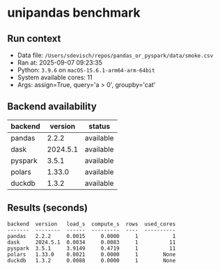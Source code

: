 # unipandas benchmark

## Run context

- Data file: `/Users/sdevisch/repos/pandas_or_pyspark/data/smoke.csv`
- Ran at: 2025-09-07 09:23:35
- Python: `3.9.6` on `macOS-15.6.1-arm64-arm-64bit`
- System available cores: 11
- Args: assign=True, query='a > 0', groupby='cat'

## Backend availability

| backend | version | status |
|---|---|---|
| pandas | 2.2.2 | available |
| dask | 2024.5.1 | available |
| pyspark | 3.5.1 | available |
| polars | 1.33.0 | available |
| duckdb | 1.3.2 | available |

## Results (seconds)

```text
backend  version   load_s  compute_s  rows  used_cores
-------  --------  ------  ---------  ----  ----------
pandas   2.2.2     0.0015     0.0000     1           1
dask     2024.5.1  0.0034     0.0083     1          11
pyspark  3.5.1     3.9149     0.4719     1          11
polars   1.33.0    0.0021     0.0000     1        None
duckdb   1.3.2     0.0088     0.0000     1        None
```
